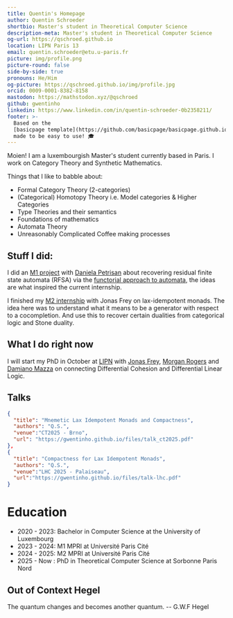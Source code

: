 ```yaml
---
title: Quentin's Homepage
author: Quentin Schroeder
shortbio: Master's student in Theoretical Computer Science
description-meta: Master's student in Theoretical Computer Science
og-url: https://qschroed.github.io
location: LIPN Paris 13
email: quentin.schroeder@etu.u-paris.fr
picture: img/profile.png
picture-round: false
side-by-side: true
pronouns: He/Him
og-picture: https://qschroed.github.io/img/profile.jpg
orcid: 0009-0001-8382-8158
mastodon: https://mathstodon.xyz/@qschroed
github: gwentinho
linkedin: https://www.linkedin.com/in/quentin-schroeder-0b2358211/
footer: >-
  Based on the
  [basicpage template](https://github.com/basicpage/basicpage.github.io),
  made to be easy to use! 🎓
---
```


Moien! I am a luxembourgish Master's student currently based in Paris. I work on Category Theory and Synthetic Mathematics.

Things that I like to babble about:
- Formal Category Theory (2-categories)
- (Categorical) Homotopy Theory i.e. Model categories & Higher Categories
- Type Theories and their semantics
- Foundations of mathematics
- Automata Theory
- Unreasonably Complicated Coffee making processes

## Stuff I did:

I did an [M1 project](https://gwentinho.github.io/files/report-rfsa.pdf) with [Daniela Petrisan](https://www.irif.fr/~petrisan/) about recovering residual finite state automata (RFSA) via the [functorial approach to automata](https://lmcs.episciences.org/6213), the ideas are what inspired the current internship.

I finished my [M2 internship](https://gwentinho.github.io/files/report-mnemetic.pdf) with Jonas Frey on lax-idempotent monads. The idea here was to understand what it means to be a generator with respect to a cocompletion. And use this to recover certain dualities from categorical logic and Stone duality.

## What I do right now

I will start my PhD in October at [LIPN](https://lipn.univ-paris13.fr/) with [Jonas Frey](https://sites.google.com/site/jonasfreysite/), [Morgan Rogers](https://lipn.univ-paris13.fr/~rogers/index.html) and [Damiano Mazza](https://lipn.univ-paris13.fr/~mazza/) on connecting Differential Cohesion and Differential Linear Logic.

## Talks

``` json {.papers}
{
  "title": "Mnemetic Lax Idempotent Monads and Compactness",
  "authors": "Q.S.",
  "venue":"CT2025 - Brno",
  "url": "https://gwentinho.github.io/files/talk_ct2025.pdf"
},
{
  "title": "Compactness for Lax Idempotent Monads",
  "authors": "Q.S.",
  "venue":"LHC 2025 - Palaiseau",
  "url":"https://gwentinho.github.io/files/talk-lhc.pdf"
}
```

# Education

- 2020 - 2023: Bachelor in Computer Science at the University of Luxembourg
- 2023 - 2024: M1 MPRI at Université Paris Cité 
- 2024 - 2025: M2 MPRI at Université Paris Cité
- 2025 - Now : PhD in Theoretical Computer Science at Sorbonne Paris Nord 

## Out of Context Hegel
The quantum changes and becomes another quantum. -- G.W.F Hegel
